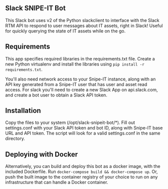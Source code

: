 ## Slack SNIPE-IT Bot
This Slack bot uses v2 of the Python slackclient to interface with the Slack RTM API to respond to user messages about IT assets, right in Slack! Useful for quickly querying the state of IT assets while on the go.

## Requirements
This app specifies required libraries in the requirements.txt file. Create a new Python virtualenv and install the libraries using `pip install -r requirements.txt`.

You'll also need network access to your Snipe-IT instance, along with an API key generated from a Snipe-IT user that has user and asset read access. For slack you'll need to create a new Slack App on api.slack.com, and create a bot user to obtain a Slack API token.

## Installation
Copy the files to your system (/opt/slack-snipeit-bot/*). Fill out settings.conf with your Slack API token and bot ID, along with Snipe-IT base URL and API token. The script will look for a valid settings.conf in the same directory.

## Deploying with Docker
Alternatively, you can build and deploy this bot as a docker image, with the included Dockerfile. Run `docker-compose build && docker-compose up`. Or, push the built image to the container registry of your choice to run on any infrastructure that can handle a Docker container.
